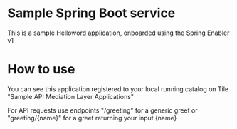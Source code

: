 # Sample Spring Boot service

This is a sample Helloword application, onboarded using the Spring Enabler v1

# How to use

You can see this application registered to your local running catalog on Tile "Sample API Mediation Layer Applications"

For API requests use endpoints "/greeting" for a generic greet or "greeting/{name}" for a greet returning your input {name}
